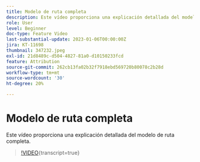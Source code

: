 ```yaml
---
title: Modelo de ruta completa
description: Este vídeo proporciona una explicación detallada del modelo de ruta completa.
role: User
level: Beginner
doc-type: Feature Video
last-substantial-update: 2023-01-06T00:00:00Z
jira: KT-11698
thumbnail: 347232.jpeg
exl-id: 21d8489c-d504-4827-81a0-d10150233fcd
feature: Attribution
source-git-commit: 262cb13fa02b32f7918ebd569720b80078c2b28d
workflow-type: tm+mt
source-wordcount: '30'
ht-degree: 20%

---
```


# Modelo de ruta completa

Este vídeo proporciona una explicación detallada del modelo de ruta completa.

>[!VIDEO](https://video.tv.adobe.com/v/347232/?learn=on){transcript=true}
